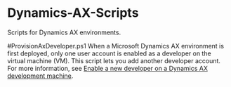 # Dynamics-AX-Scripts
Scripts for Dynamics AX environments.

#ProvisionAxDeveloper.ps1 
When a Microsoft Dynamics AX environment is first deployed, only one user account is enabled as a developer on the virtual machine (VM). This script lets you add another developer account. For more information, see [Enable a new developer on a Dynamics AX development machine](https://ax.help.dynamics.com/en/wiki/enable-a-new-developer-on-a-dynamics-ax-development-machine/).

